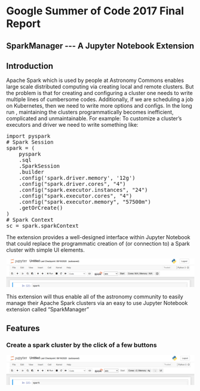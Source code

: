 # Google Summer of Code 2017 Final Report
## SparkManager --- A Jupyter Notebook Extension

## Introduction 


Apache Spark which is used by people at Astronomy Commons enables large scale distributed computing via creating local and remote clusters. 
But the problem is that for creating and configuring a cluster one needs to write multiple lines of cumbersome codes. Additionally, if we are scheduling a job on Kubernetes, then we need to write more options and configs.  In the long run , maintaining the clusters programmatically becomes inefficient, complicated  and unmaintainable. 
For example: To customize a cluster’s executors and driver we need to write something like:

<pre>
import pyspark
# Spark Session
spark = (
    pyspark
    .sql
    .SparkSession
    .builder
    .config('spark.driver.memory', '12g')
    .config("spark.driver.cores", "4")
    .config("spark.executor.instances", "24")
    .config("spark.executor.cores", "4")
    .config("spark.executor.memory", "57500m")
    .getOrCreate()
)
# Spark Context
sc = spark.sparkContext
</pre>

The extension provides a well-designed interface within Jupyter Notebook that could replace the programmatic creation of (or connection to) a Spark cluster with simple UI elements. 

![Initial state of the extension](https://github.com/astronomy-commons/sparkmanager/blob/master/docs/images/initial_state.png?raw=true "Title")


This extension will thus enable all of the astronomy community to easily manage their Apache Spark clusters via an easy to use Jupyter Notebook extension called “SparkManager”


## Features 

### Create a spark cluster by the click of a few buttons

![Initial state of the extension](https://github.com/astronomy-commons/sparkmanager/blob/master/docs/images/creating_state.png?raw=true "Title")

